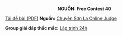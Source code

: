**<center>NGUỒN: Free Contest 40</center>**

[Tải đề bài (PDF)](/statements/2231/MAXSUM.pdf)
**Nguồn:** [Chuyên Sơn La Online Judge](http://csloj.ddns.net/)

**Group giải đáp thắc mắc:** [Lập trình 24h](https://www.facebook.com/groups/1386904321519984)